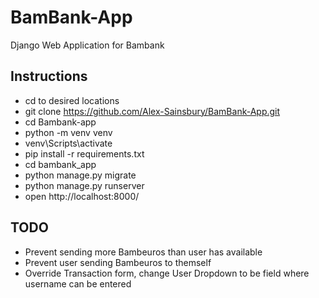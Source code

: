 # BamBank-App

Django Web Application for Bambank

## Instructions
* cd to desired locations
* git clone https://github.com/Alex-Sainsbury/BamBank-App.git
* cd Bambank-app
* python -m venv venv
* venv\Scripts\activate
* pip install -r requirements.txt
* cd bambank_app
* python manage.py migrate
* python manage.py runserver
* open http://localhost:8000/


## TODO

* Prevent sending more Bambeuros than user has available
* Prevent user sending Bambeuros to themself
* Override Transaction form, change User Dropdown to be field where username can be entered